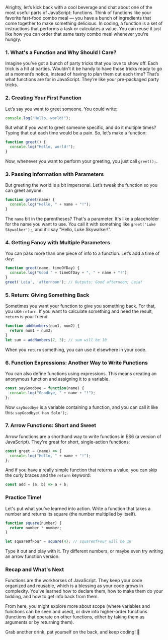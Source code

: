 Alrighty, let’s kick back with a cool beverage and chat about one of the most useful parts of JavaScript: functions. Think of functions like your favorite fast-food combo meal — you have a bunch of ingredients that come together to make something delicious. In coding, a function is a set of instructions that performs a task or calculates a value. You can reuse it just like how you can order that same tasty combo meal whenever you're hungry.

### 1. What's a Function and Why Should I Care?

Imagine you’ve got a bunch of party tricks that you love to show off. Each trick is a hit at parties. Wouldn't it be handy to have those tricks ready to go at a moment’s notice, instead of having to plan them out each time? That’s what functions are for in JavaScript. They’re like your pre-packaged party tricks.

### 2. Creating Your First Function

Let’s say you want to greet someone. You could write:

```javascript
console.log("Hello, world!");
```

But what if you want to greet someone specific, and do it multiple times? Typing that out each time would be a pain. So, let’s make a function:

```javascript
function greet() {
  console.log("Hello, world!");
}
```

Now, whenever you want to perform your greeting, you just call `greet();`.

### 3. Passing Information with Parameters

But greeting the world is a bit impersonal. Let’s tweak the function so you can greet anyone:

```javascript
function greet(name) {
  console.log("Hello, " + name + "!");
}
```

The `name` bit in the parentheses? That's a parameter. It's like a placeholder for the name you want to use. You call it with something like `greet('Luke Skywalker');`, and it’ll say "Hello, Luke Skywalker!".

### 4. Getting Fancy with Multiple Parameters

You can pass more than one piece of info to a function. Let’s add a time of day:

```javascript
function greet(name, timeOfDay) {
  console.log("Good " + timeOfDay + ", " + name + "!");
}
greet('Leia', 'afternoon'); // Outputs: Good afternoon, Leia!
```

### 5. Return: Giving Something Back

Sometimes you want your function to give you something back. For that, you use `return`. If you want to calculate something and need the result, `return` is your friend.

```javascript
function addNumbers(num1, num2) {
  return num1 + num2;
}
let sum = addNumbers(7, 3); // sum will be 10
```

When you `return` something, you can use it elsewhere in your code.

### 6. Function Expressions: Another Way to Write Functions

You can also define functions using expressions. This means creating an anonymous function and assigning it to a variable.

```javascript
const sayGoodbye = function(name) {
  console.log("Goodbye, " + name + "!");
};
```

Now `sayGoodbye` is a variable containing a function, and you can call it like this: `sayGoodbye('Han Solo');`.

### 7. Arrow Functions: Short and Sweet

Arrow functions are a shorthand way to write functions in ES6 (a version of JavaScript). They're great for short, single-action functions:

```javascript
const greet = (name) => {
  console.log("Hello, " + name + "!");
};
```

And if you have a really simple function that returns a value, you can skip the curly braces and the `return` keyword:

```javascript
const add = (a, b) => a + b;
```

### Practice Time!

Let's put what you’ve learned into action. Write a function that takes a number and returns its square (the number multiplied by itself).

```javascript
function square(number) {
  return number * number;
}

let squareOfFour = square(4); // squareOfFour will be 16
```

Type it out and play with it. Try different numbers, or maybe even try writing an arrow function version.

### Recap and What's Next

Functions are the workhorses of JavaScript. They keep your code organized and reusable, which is a blessing as your code grows in complexity. You’ve learned how to declare them, how to make them do your bidding, and how to get info back from them.

From here, you might explore more about scope (where variables and functions can be seen and used), or dive into higher-order functions (functions that operate on other functions, either by taking them as arguments or by returning them).

Grab another drink, pat yourself on the back, and keep coding! 🎉

